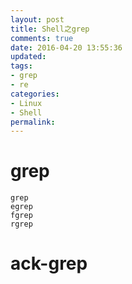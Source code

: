```yaml
---
layout: post
title: Shell之grep
comments: true
date: 2016-04-20 13:55:36
updated:
tags:
- grep
- re
categories:
- Linux
- Shell
permalink:
---
```


# grep

    grep
    egrep
    fgrep
    rgrep

# ack-grep
